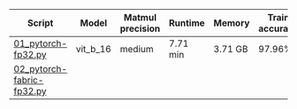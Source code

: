 | Script                                                       | Model    | Matmul precision | Runtime  | Memory  | Train accuracy | Test accuracy |
| ------------------------------------------------------------ | -------- | ---------------- | -------- | ------- | -------------- | ------------- |
| [01_pytorch-fp32.py](http://01_pytorch-fp32.py)              | vit_b_16 | medium           | 7.71 min | 3.71 GB | 97.96%         | 95.27%        |
| [02_pytorch-fabric-fp32.py](http://02_pytorch-fabric-fp32.py) |